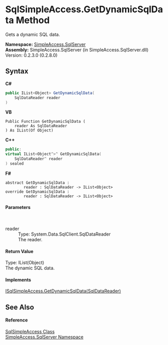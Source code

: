 # SqlSimpleAccess.GetDynamicSqlData Method 
 

Gets a dynamic SQL data.

**Namespace:**&nbsp;<a href="N_SimpleAccess_SqlServer">SimpleAccess.SqlServer</a><br />**Assembly:**&nbsp;SimpleAccess.SqlServer (in SimpleAccess.SqlServer.dll) Version: 0.2.3.0 (0.2.8.0)

## Syntax

**C#**<br />
``` C#
public IList<Object> GetDynamicSqlData(
	SqlDataReader reader
)
```

**VB**<br />
``` VB
Public Function GetDynamicSqlData ( 
	reader As SqlDataReader
) As IList(Of Object)
```

**C++**<br />
``` C++
public:
virtual IList<Object^>^ GetDynamicSqlData(
	SqlDataReader^ reader
) sealed
```

**F#**<br />
``` F#
abstract GetDynamicSqlData : 
        reader : SqlDataReader -> IList<Object> 
override GetDynamicSqlData : 
        reader : SqlDataReader -> IList<Object> 
```


#### Parameters
&nbsp;<dl><dt>reader</dt><dd>Type: System.Data.SqlClient.SqlDataReader<br />The reader.</dd></dl>

#### Return Value
Type: IList(Object)<br />The dynamic SQL data.

#### Implements
<a href="M_SimpleAccess_SqlServer_ISqlSimpleAccess_GetDynamicSqlData">ISqlSimpleAccess.GetDynamicSqlData(SqlDataReader)</a><br />

## See Also


#### Reference
<a href="T_SimpleAccess_SqlServer_SqlSimpleAccess">SqlSimpleAccess Class</a><br /><a href="N_SimpleAccess_SqlServer">SimpleAccess.SqlServer Namespace</a><br />